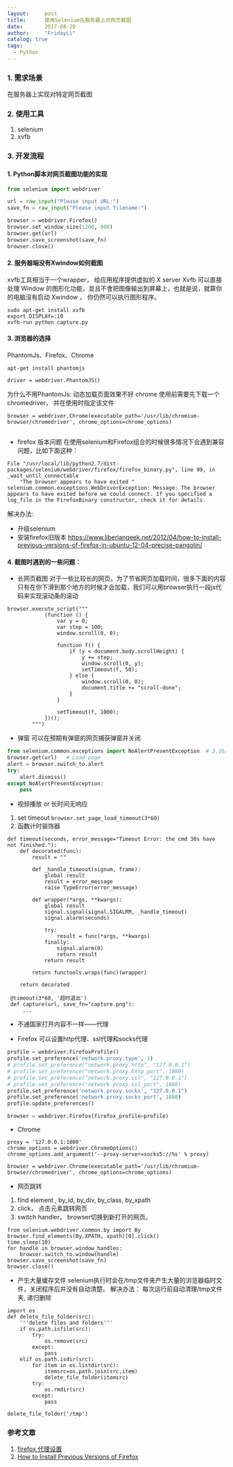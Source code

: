 ```yaml
---
layout:     post
title:      使用Selenium在服务器上对网页截图
date:       2017-08-20
author:     "FridayLi"
catalog: true
tags:
  - Python
---
```



### 1. 需求场景
在服务器上实现对特定网页截图
### 2.  使用工具
1. selenium
2. xvfb
### 3. 开发流程
#### 1. Python脚本对网页截图功能的实现
```python
from selenium import webdriver

url = raw_input("Please input URL:")
save_fn = raw_input("Please input filename:")

browser = webdriver.Firefox()
browser.set_window_size(1200, 900)
browser.get(url)
browser.save_screenshot(save_fn)
browser.close()
```
#### 2. 服务器端没有Xwindow如何截图
xvfb工具相当于一个wrapper， 给应用程序提供虚拟的 X server
 Xvfb 可以直接处理 Window 的图形化功能，並且不會把图像输出到屏幕上，也就是说，就算你的电脑沒有启动 Xwindow ， 你仍然可以执行图形程序。
```
sudo apt-get install xvfb
export DISPLAY=:10
xvfb-run python capture.py
```
#### 3. 浏览器的选择
PhantomJs、Firefox、Chrome

`apt-get install phantomjs`
```
driver = webdriver.PhantomJS()
```
为什么不用PhantomJs:       动态加载页面效果不好
chrome 使用前需要先下载一个chromedriver， 并在使用时指定该文件
```
browser = webdriver.Chrome(executable_path='/usr/lib/chromium-browser/chromedriver', chrome_options=chrome_options)
   
```
*  firefox 版本问题
在使用selenium和Firefox组合的时候很多情况下会遇到兼容问题，比如下面这种：
```
File "/usr/local/lib/python2.7/dist-packages/selenium/webdriver/firefox/firefox_binary.py", line 99, in _wait_until_connectable
    "The browser appears to have exited "
selenium.common.exceptions.WebDriverException: Message: The browser appears to have exited before we could connect. If you specified a log_file in the FirefoxBinary constructor, check it for details.

```
解决办法:
* 升级selenium
* 安装firefox旧版本
https://www.liberiangeek.net/2012/04/how-to-install-previous-versions-of-firefox-in-ubuntu-12-04-precise-pangolin/

#### 4. 截图时遇到的一些问题：
* 长网页截图
对于一些比较长的网页，为了节省网页加载时间，很多下面的内容只有在你下滑到那个地方的时候才会加载，我们可以用browser执行一段js代码来实现滚动条的滚动
```
browser.execute_script("""
            (function () {
                var y = 0;
                var step = 100;
                window.scroll(0, 0);

                function f() {
                    if (y < document.body.scrollHeight) {
                        y += step;
                        window.scroll(0, y);
                        setTimeout(f, 50);
                    } else {
                        window.scroll(0, 0);
                        document.title += "scroll-done";
                    }
                }

                setTimeout(f, 1000);
            })();
        """)
```
* 弹窗
可以在预期有弹窗的网页捕获弹窗并关闭
```Python
from selenium.common.exceptions import NoAlertPresentException  # 2.16版本以上
browser.get(url)   # Load page
alert = browser.switch_to.alert
try:
    alert.dismiss()
except NoAlertPresentException:
    pass
```
* 视频播放 or 长时间无响应
1. set timeout
`browser.set_page_load_timeout(3*60)`
2. 函数计时装饰器
```
def timeout(seconds, error_message="Timeout Error: the cmd 30s have not finished."):
    def decorated(func):
        result = ""

        def _handle_timeout(signum, frame):
            global result
            result = error_message
            raise TypeError(error_message)

        def wrapper(*args, **kwargs):
            global result
            signal.signal(signal.SIGALRM, _handle_timeout)
            signal.alarm(seconds)

            try:
                result = func(*args, **kwargs)
            finally:
                signal.alarm(0)
                return result
            return result

        return functools.wraps(func)(wrapper)

    return decorated
  
 @timeout(3*60, '超时退出')
 def capture(url, save_fn="capture.png"):
	 ...
```

* 不通国家打开内容不一样——代理

* Firefox
可以设置http代理、ssl代理和socks代理
```Python
profile = webdriver.FirefoxProfile()
profile.set_preference('network.proxy.type', 1)
# profile.set_preference("network.proxy.http", "127.0.0.1")
# profile.set_preference("network.proxy.http_port", 1080)
# profile.set_preference("network.proxy.ssl", "127.0.0.1")
# profile.set_preference("network.proxy.ssl_port", 1080)
profile.set_preference('network.proxy.socks', "127.0.0.1")
profile.set_preference('network.proxy.socks_port', 1080)
profile.update_preferences()

browser = webdriver.Firefox(firefox_profile=profile)
```
* Chrome
```
proxy = '127.0.0.1:1080'
chrome_options = webdriver.ChromeOptions()
chrome_options.add_argument('--proxy-server=socks5://%s' % proxy)

browser = webdriver.Chrome(executable_path='/usr/lib/chromium-browser/chromedriver', chrome_options=chrome_options)
```

* 网页跳转
1. find element  ,  by_id, by_div, by_class, by_xpath
2. click， 点击元素跳转网页
3. switch handler， browser切换到新打开的网页。
```
from selenium.webdriver.common.by import By
browser.find_elements(By.XPATH, xpath)[0].click()
time.sleep(10)
for handle in browser.window_handles:
    browser.switch_to.window(handle)
browser.save_screenshot(save_fn)
browser.close()
```
*  产生大量缓存文件
selenium执行时会在/tmp文件夹产生大量的浏览器临时文件，关闭程序后并没有自动清楚。
解决办法：
每次运行前自动清理/tmp文件夹,  递归删除
```
import os
def delete_file_folder(src):
    '''delete files and folders'''
    if os.path.isfile(src):
        try:
            os.remove(src)
        except:
            pass
    elif os.path.isdir(src):
        for item in os.listdir(src):
            itemsrc=os.path.join(src,item)
            delete_file_folder(itemsrc)
        try:
            os.rmdir(src)
        except:
            pass

delete_file_folder('/tmp')
```

### 参考文章
1. [firefox 代理设置](http://www.cnblogs.com/tobecrazy/p/3997375.html)
2. [How to Install Previous Versions of Firefox](https://www.liberiangeek.net/2012/04/how-to-install-previous-versions-of-firefox-in-ubuntu-12-04-precise-pangolin/)

